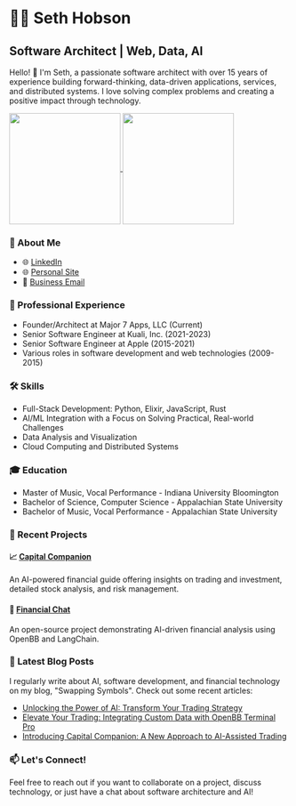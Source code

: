 # 👨‍💻 Seth Hobson

## Software Architect | Web, Data, AI

Hello! 👋 I'm Seth, a passionate software architect with over 15 years of experience building forward-thinking, data-driven applications, services, and distributed systems. I love solving complex problems and creating a positive impact through technology.

<a href="https://github.com/wshobson/github-readme-stats">
  <img height=200 align="center" src="https://github-readme-stats.vercel.app/api?username=wshobson&show_icons=true&locale=en&theme=default&rank_icon=github" />
</a>
<a href="https://github.com/major7apps/capital_companion">
  <img height=200 align="center" src="https://github-readme-stats.vercel.app/api/top-langs?username=wshobson&layout=compact&langs_count=8&card_width=320" />
</a>


### 🚀 About Me

- 🌐 [LinkedIn](https://www.linkedin.com/in/wshobson)
- 🌐 [Personal Site](https://bio.site/traderaegis)
- 📧 [Business Email](mailto:seth@major7apps.com)

### 💼 Professional Experience

- Founder/Architect at Major 7 Apps, LLC (Current)
- Senior Software Engineer at Kuali, Inc. (2021-2023)
- Senior Software Engineer at Apple (2015-2021)
- Various roles in software development and web technologies (2009-2015)

### 🛠 Skills

- Full-Stack Development: Python, Elixir, JavaScript, Rust
- AI/ML Integration with a Focus on Solving Practical, Real-world Challenges
- Data Analysis and Visualization
- Cloud Computing and Distributed Systems

### 🎓 Education

- Master of Music, Vocal Performance - Indiana University Bloomington
- Bachelor of Science, Computer Science - Appalachian State University
- Bachelor of Music, Vocal Performance - Appalachian State University

### 🌟 Recent Projects

#### 📈 [Capital Companion](https://capitalcompanion.ai)
An AI-powered financial guide offering insights on trading and investment, detailed stock analysis, and risk management.

#### 🤖 [Financial Chat](https://github.com/wshobson/financial-chat)
An open-source project demonstrating AI-driven financial analysis using OpenBB and LangChain.

### 📝 Latest Blog Posts

I regularly write about AI, software development, and financial technology on my blog, "Swapping Symbols". Check out some recent articles:

- [Unlocking the Power of AI: Transform Your Trading Strategy](https://sethhobson.com/2024/10/unlocking-the-power-of-ai-transform-your-trading-strategy/)
- [Elevate Your Trading: Integrating Custom Data with OpenBB Terminal Pro](https://sethhobson.com/2024/08/elevate-your-trading-integrating-custom-data-with-openbb-terminal-pro/)
- [Introducing Capital Companion: A New Approach to AI-Assisted Trading](https://sethhobson.com/2024/09/introducing-capital-companion-a-new-approach-to-ai-assisted-trading/)

### 📫 Let's Connect!

Feel free to reach out if you want to collaborate on a project, discuss technology, or just have a chat about software architecture and AI!
